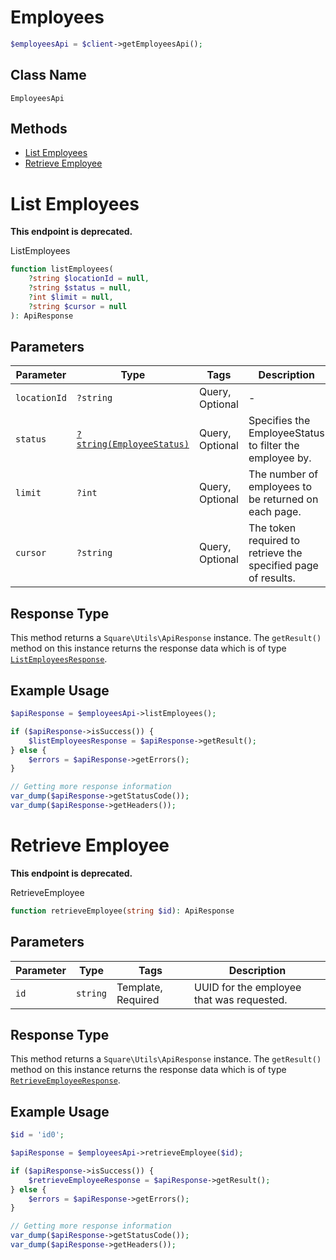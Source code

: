 # Employees

```php
$employeesApi = $client->getEmployeesApi();
```

## Class Name

`EmployeesApi`

## Methods

* [List Employees](../../doc/apis/employees.md#list-employees)
* [Retrieve Employee](../../doc/apis/employees.md#retrieve-employee)


# List Employees

**This endpoint is deprecated.**

ListEmployees

```php
function listEmployees(
    ?string $locationId = null,
    ?string $status = null,
    ?int $limit = null,
    ?string $cursor = null
): ApiResponse
```

## Parameters

| Parameter | Type | Tags | Description |
|  --- | --- | --- | --- |
| `locationId` | `?string` | Query, Optional | - |
| `status` | [`?string(EmployeeStatus)`](../../doc/models/employee-status.md) | Query, Optional | Specifies the EmployeeStatus to filter the employee by. |
| `limit` | `?int` | Query, Optional | The number of employees to be returned on each page. |
| `cursor` | `?string` | Query, Optional | The token required to retrieve the specified page of results. |

## Response Type

This method returns a `Square\Utils\ApiResponse` instance. The `getResult()` method on this instance returns the response data which is of type [`ListEmployeesResponse`](../../doc/models/list-employees-response.md).

## Example Usage

```php
$apiResponse = $employeesApi->listEmployees();

if ($apiResponse->isSuccess()) {
    $listEmployeesResponse = $apiResponse->getResult();
} else {
    $errors = $apiResponse->getErrors();
}

// Getting more response information
var_dump($apiResponse->getStatusCode());
var_dump($apiResponse->getHeaders());
```


# Retrieve Employee

**This endpoint is deprecated.**

RetrieveEmployee

```php
function retrieveEmployee(string $id): ApiResponse
```

## Parameters

| Parameter | Type | Tags | Description |
|  --- | --- | --- | --- |
| `id` | `string` | Template, Required | UUID for the employee that was requested. |

## Response Type

This method returns a `Square\Utils\ApiResponse` instance. The `getResult()` method on this instance returns the response data which is of type [`RetrieveEmployeeResponse`](../../doc/models/retrieve-employee-response.md).

## Example Usage

```php
$id = 'id0';

$apiResponse = $employeesApi->retrieveEmployee($id);

if ($apiResponse->isSuccess()) {
    $retrieveEmployeeResponse = $apiResponse->getResult();
} else {
    $errors = $apiResponse->getErrors();
}

// Getting more response information
var_dump($apiResponse->getStatusCode());
var_dump($apiResponse->getHeaders());
```

